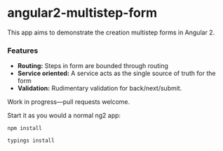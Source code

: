 # angular2-multistep-form

This app aims to demonstrate the creation multistep forms in Angular 2.

### Features

* **Routing:** Steps in form are bounded through routing 
* **Service oriented:** A service acts as the single source of truth for the form
* **Validation:** Rudimentary validation for back/next/submit.

Work in progress—pull requests welcome.

Start it as you would a normal ng2 app:

````
npm install
````

````
typings install
````
